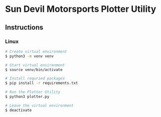 # Sun Devil Motorsports Plotter Utility
## Instructions
### Linux
```bash
# Create virtual environment
$ python3 -m venv venv

# Start virtual environment
$ source venv/bin/activate

# Install requried packages
$ pip install -r requirements.txt

# Run the Plotter Utility
$ python3 plotter.py

# Leave the virtual environment
$ deactivate
```